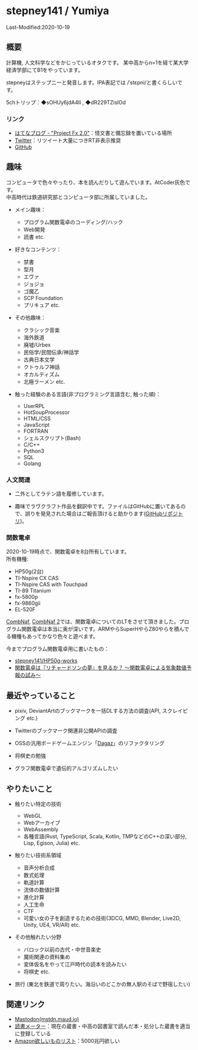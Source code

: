 # stepney141 / Yumiya

Last-Modified:2020-10-19

## 概要

計算機, 人文科学などをかじっているオタクです。
某中高からn=1を経て某大学経済学部にてB1をやっています。

stepneyはステップニーと発音します。IPA表記では /ˈstɛpni/と書くらしいです。

5chトリップ：◆sOHUy6jdA4II , ◆dR229TZisIOd

### リンク

- [はてなブログ - "Project Fx 2.0"](https://stepney141.hatenablog.com/)：怪文書と備忘録を置いている場所
- [Twitter](https://twitter.com/stepney141)：リツイート大量につきRT非表示推奨
- [GitHub](https://github.com/stepney141)

## 趣味

コンピュータで色々やったり、本を読んだりして遊んでいます。AtCoder灰色です。  
中高時代は鉄道研究部とコンピュータ部に所属していました。

- メイン趣味：
  - プログラム関数電卓のコーディング/ハック
  - Web開発
  - 読書 etc.

- 好きなコンテンツ：
  - 禁書
  - 型月
  - エヴァ
  - ジョジョ
  - ゴ魔乙
  - SCP Foundation
  - プリキュア etc.

- その他趣味：
  - クラシック音楽
  - 海外鉄道
  - 廃墟/Urbex
  - 民俗学/民間伝承/神話学
  - 古典日本文学
  - クトゥルフ神話
  - オカルティズム
  - 北極ラーメン etc.

- 触った経験のある言語(非プログラミング言語含む, 触った順)：
  - UserRPL
  - HotSoupProcessor
  - HTML/CSS
  - JavaScript
  - FORTRAN
  - シェルスクリプト(Bash)
  - C/C++
  - Python3
  - SQL
  - Golang

### 人文関連

- 二外としてラテン語を履修しています。

- 趣味でラヴクラフト作品を翻訳中です。ファイルはGitHubに置いてあるので、誤りを発見された場合はご報告頂けると助かります([GitHubリポジトリ](https://github.com/stepney141/translation-works))。

### 関数電卓

2020-10-19時点で、関数電卓を8台所有しています。  
所有機種:

- HP50g(2台)
- TI-Nspire CX CAS
- TI-Nspire CAS with Touchpad
- TI-89 Titanium
- fx-5800p
- fx-9860gii
- EL-520F  

[CombNaf](https://atnd.org/events/87946), [CombNaf 2](https://combnaf.connpass.com/event/64638/)では、関数電卓についてのLTをさせて頂きました。プログラム関数電卓は本当に奥が深いです。ARMやらSuperHやらZ80やらを積んでる機種もあってかなり色々と遊べます。  

今までプログラム関数電卓用に書いたもの：

- [stepney141/HP50g-works](https://github.com/stepney141/HP50g-works)
- [関数電卓は『リチャードソンの夢』を見るか？ 〜関数電卓による気象数値予報の試み〜](https://stepney141.hatenablog.com/entry/2020/05/27/071742)

## 最近やっていること

- pixiv, DeviantArtのブックマークを一括DLする方法の調査(API, スクレイピング etc.)

- Twitterのブックマーク関連非公開APIの調査

- OSSの汎用ボードゲームエンジン「[Dagaz](https://github.com/GlukKazan/Dagaz)」のリファクタリング

- 将棋史の勉強

- グラフ関数電卓で遺伝的アルゴリズムしたい

## やりたいこと

- 触りたい特定の技術
  - WebGL
  - Webアーカイブ
  - WebAssembly
  - 各種言語(Rust, TypeScript, Scala, Kotlin, TMPなどのC++の深い部分, Lisp, Egison, Julia)
  etc.

- 触りたい技術系領域
  - 音声分析合成
  - 数式処理
  - 軌道計算
  - 流体の数値計算
  - 進化計算
  - 人工生命
  - CTF
  - 可愛い女の子を創造するための技術(3DCG, MMD, Blender, Live2D, Unity, UE4, VR/AR)
  etc.

- その他触れたい分野
  - バロック以前の古代・中世音楽史
  - 魔術関連の資料集め
  - 変体仮名をやって江戸時代の読本を読みたい
  - 将棋史
  etc.

- 旅行 (東北を鉄道で周りたい。海沿いのどこかの無人駅のそばで野宿したい)

## 関連リンク

- [Mastodon(mstdn.maud.io)](https://mstdn.maud.io/@stepney141)
- [読書メーター](https://bookmeter.com/users/1003258)：現在の蔵書・中高の図書室で読んだ本・処分した蔵書を適当に登録している
- [Amazon欲しいものリスト](https://www.amazon.jp/hz/wishlist/ls/9DMJ9MP1LX82?ref_=wl_share:embed:cite)：5000兆円欲しい
